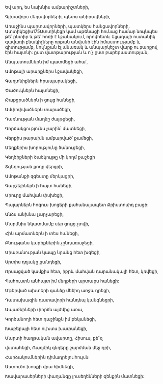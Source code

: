 Եվ արդ, ես նախնիս ամբարիշտների,

Գլխավորս մեղավորների, պետս անիրավների,

Առաջինս պարտավորների, պատկերս հանցավորների, Ատտիկեցիս175Ատտիկեցի կամ աթենացի հունաց համար նույնպես թե՛ ընտիր և թե՛ հոռի է նշանակում, որովհետև Ելլադայի ոստանիկ գավառի բնակիչները որքան անվանի էին իմաստությամբ և գիտությամբ, նույնքան էլ անառակ և անպարկեշտ վարք ու բարքով էին հայտնի: ըստ վատթարության և ո՛չ ըստ բարեբաստության,

Անպատումներն իմ պատմեցի ահա՛,

Ամոթալի արարքներս նշավակեցի,

Գաղտնիքներն հրապարակեցի,

Ծածուկներն հայտնեցի,

Թաքցրածներն ի ցույց հանեցի,

Ամփոփվածներն տարածեցի,

Դառնության մաղձը ժայթքեցի,

Գործակցությունս չարին՝ մատնեցի,

Վերքիս թարախն ամբարված՝ քամեցի,

Մեղքերիս խորությունը ծանուցեցի,

Կեղծիքների ծածկույթը մի կողմ քաշեցի

Տգեղության քողը վերցրի,

Ամոթանքի զգեստը մերկացրի,

Գարշելիներն ի հայտ հանեցի,

Մրուրը մահվան փսխեցի,

Պալարներն հոգուս խոցերի քահանայապետ Քրիստոսիդ բացի:

Անձս անխնա չարչարեցի,

Մարմնիս նկատմամբ սեր ցույց չտվի,

Հին արմատներն ի տես հանեցի,

Բնությանս կարիքներին չընդառաջեցի,

Միաբանության կապը նրանց հետ խզեցի,

Սրտիս դղյակը քանդեցի,

Որսացված կամքիս հետ, իբրև մահվան դարանակալի հետ, կռվեցի,

Պահուստն անհայտ իմ մեղքերի արտաքս հանեցի:

Մթերված ախտերի գանձը մեծիդ առջև դրեցի,

Դատախազին դատավորի հանդեպ կանգնեցրի,

Ապառնիների փորձն այժմից առա,

Կործանողի հետ դաշինքն իմ բեկանեցի,

Խաբեբայի հետ ուխտս խափանեցի,

Մարտի հաղթական ավարտը, Հիսուս, քե՜զ

վստահեցի, Ռազմիկ գնդերը շարժման մեջ դրի,

Հարձակումներին դիմադրելու հույսն

Աստուծո խոսքի վրա հիմնեցի,

Խավարասերների փաղանգը լուսեղենների զենքին մատնեցի: